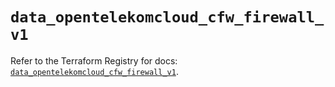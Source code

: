 # `data_opentelekomcloud_cfw_firewall_v1`

Refer to the Terraform Registry for docs: [`data_opentelekomcloud_cfw_firewall_v1`](https://registry.terraform.io/providers/opentelekomcloud/opentelekomcloud/1.36.41/docs/data-sources/cfw_firewall_v1).
